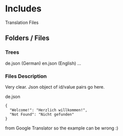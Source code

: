 # Includes

Translation Files

## Folders / Files

### Trees
de.json (German)
en.json (English)
...

### Files Description

Very clear. Json object of id/value pairs go here.  

de.json
```
{
  "Welcome!": "Herzlich willkommen!",
  "Not Found": "Nicht gefunden"
}
```

from Google Translator so the example can be wrong :)
